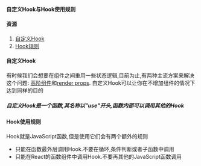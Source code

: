 <!--
 * @Author: your name
 * @Date: 2021-01-06 10:26:38
 * @LastEditTime: 2021-01-06 10:27:03
 * @LastEditors: your name
 * @Description: In User Settings Edit
 * @FilePath: \kReact\react基础\12自定义Hook与Hook使用规则.MD
-->
#### 自定义Hook与Hook使用规则
#### 资源
1. [自定义Hook](https://zh-hans.reactjs.org/docs/hooks-custom.html)
2. [Hook规则](https://zh-hans.reactjs.org/docs/hooks-rules.html)

#### 自定义Hook
有时候我们会想要在组件之间重用一些状态逻辑,目前为止,有两种主流方案来解决这个问题: [高阶组件](https://zh-hans.reactjs.org/docs/higher-order-components.html)和[render props](https://zh-hans.reactjs.org/docs/render-props.html). 自定义Hook可以让你在不增加组件的情况下达到同样的目的

##### 自定义Hook是一个函数,其名称以"use"开头,函数内部可以调用其他的Hook

#### Hook使用规则
Hook就是JavaScript函数,但是使用它们会有两个额外的规则

- 只能在函数最外层调用Hook.不要在循环,条件判断或者子函数中调用
- 只能在React的函数组件中调用Hook.不要再其他的JavaScript函数调用